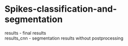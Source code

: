 ﻿# Spikes-classification-and-segmentation

results - final results  
results_cnn - segmentation results without postprocessing
